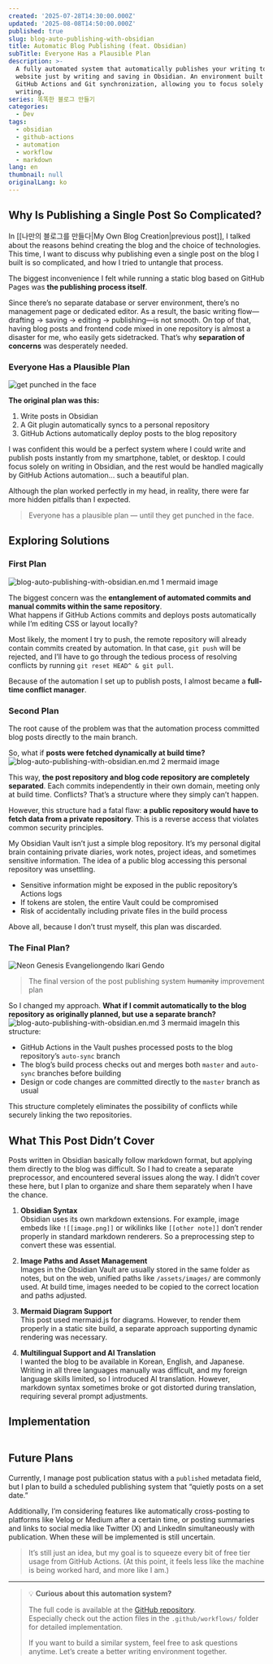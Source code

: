 ```yaml
---
created: '2025-07-28T14:30:00.000Z'
updated: '2025-08-08T14:50:00.000Z'
published: true
slug: blog-auto-publishing-with-obsidian
title: Automatic Blog Publishing (feat. Obsidian)
subTitle: Everyone Has a Plausible Plan
description: >-
  A fully automated system that automatically publishes your writing to the
  website just by writing and saving in Obsidian. An environment built with
  GitHub Actions and Git synchronization, allowing you to focus solely on
  writing.
series: 똑똑한 블로그 만들기
categories:
  - Dev
tags:
  - obsidian
  - github-actions
  - automation
  - workflow
  - markdown
lang: en
thumbnail: null
originalLang: ko
---
```

## Why Is Publishing a Single Post So Complicated?

In [[나만의 블로그를 만들다|My Own Blog Creation|previous post]], I talked about the reasons behind creating the blog and the choice of technologies. This time, I want to discuss why publishing even a single post on the blog I built is so complicated, and how I tried to untangle that process.

The biggest inconvenience I felt while running a static blog based on GitHub Pages was **the publishing process itself**.

Since there’s no separate database or server environment, there’s no management page or dedicated editor. As a result, the basic writing flow—drafting → saving → editing → publishing—is not smooth. On top of that, having blog posts and frontend code mixed in one repository is almost a disaster for me, who easily gets sidetracked. That’s why **separation of concerns** was desperately needed.

### Everyone Has a Plausible Plan
![get punched in the face](/posts/blog-auto-publishing-with-obsidian/get-punched-in-the-face.jpg)

**The original plan was this:**
1. Write posts in Obsidian
2. A Git plugin automatically syncs to a personal repository
3. GitHub Actions automatically deploy posts to the blog repository

I was confident this would be a perfect system where I could write and publish posts instantly from my smartphone, tablet, or desktop. I could focus solely on writing in Obsidian, and the rest would be handled magically by GitHub Actions automation... such a beautiful plan.

Although the plan worked perfectly in my head, in reality, there were far more hidden pitfalls than I expected.

> Everyone has a plausible plan — until they get punched in the face.

## Exploring Solutions

### First Plan


![blog-auto-publishing-with-obsidian.en.md 1 mermaid image](/posts/blog-auto-publishing-with-obsidian/blog-auto-publishing-with-obsidian.en-1.svg)

The biggest concern was the **entanglement of automated commits and manual commits within the same repository**.  
What happens if GitHub Actions commits and deploys posts automatically while I’m editing CSS or layout locally?

Most likely, the moment I try to push, the remote repository will already contain commits created by automation. In that case, `git push` will be rejected, and I’ll have to go through the tedious process of resolving conflicts by running `git reset HEAD^ & git pull`.

Because of the automation I set up to publish posts, I almost became a **full-time conflict manager**.

### Second Plan
The root cause of the problem was that the automation process committed blog posts directly to the main branch.

So, what if **posts were fetched dynamically at build time?**
![blog-auto-publishing-with-obsidian.en.md 2 mermaid image](/posts/blog-auto-publishing-with-obsidian/blog-auto-publishing-with-obsidian.en-2.svg)

This way, **the post repository and blog code repository are completely separated**. Each commits independently in their own domain, meeting only at build time. Conflicts? That’s a structure where they simply can’t happen.

However, this structure had a fatal flaw: **a public repository would have to fetch data from a private repository**. This is a reverse access that violates common security principles.

My Obsidian Vault isn’t just a simple blog repository. It’s my personal digital brain containing private diaries, work notes, project ideas, and sometimes sensitive information. The idea of a public blog accessing this personal repository was unsettling.

- Sensitive information might be exposed in the public repository’s Actions logs
- If tokens are stolen, the entire Vault could be compromised
- Risk of accidentally including private files in the build process

Above all, because I don’t trust myself, this plan was discarded.

### The Final Plan?

![Neon Genesis Evangeliongendo Ikari Gendo](/posts/blog-auto-publishing-with-obsidian/Neon-Genesis-Evangeliongendo-Ikari-Gendo.jpg)
> The final version of the post publishing system ~~humanity~~ improvement plan

So I changed my approach. **What if I commit automatically to the blog repository as originally planned, but use a separate branch?**
![blog-auto-publishing-with-obsidian.en.md 3 mermaid image](/posts/blog-auto-publishing-with-obsidian/blog-auto-publishing-with-obsidian.en-3.svg)In this structure:
- GitHub Actions in the Vault pushes processed posts to the blog repository’s `auto-sync` branch
- The blog’s build process checks out and merges both `master` and `auto-sync` branches before building
- Design or code changes are committed directly to the `master` branch as usual

This structure completely eliminates the possibility of conflicts while securely linking the two repositories.

## What This Post Didn’t Cover

Posts written in Obsidian basically follow markdown format, but applying them directly to the blog was difficult. So I had to create a separate preprocessor, and encountered several issues along the way. I didn’t cover these here, but I plan to organize and share them separately when I have the chance.

1. **Obsidian Syntax**  
    Obsidian uses its own markdown extensions. For example, image embeds like `![[image.png]]` or wikilinks like `[[other note]]` don’t render properly in standard markdown renderers. So a preprocessing step to convert these was essential.
    
2. **Image Paths and Asset Management**  
    Images in the Obsidian Vault are usually stored in the same folder as notes, but on the web, unified paths like `/assets/images/` are commonly used. At build time, images needed to be copied to the correct location and paths adjusted.
    
3. **Mermaid Diagram Support**  
    This post used mermaid.js for diagrams. However, to render them properly in a static site build, a separate approach supporting dynamic rendering was necessary.
    
4. **Multilingual Support and AI Translation**  
    I wanted the blog to be available in Korean, English, and Japanese. Writing in all three languages manually was difficult, and my foreign language skills limited, so I introduced AI translation. However, markdown syntax sometimes broke or got distorted during translation, requiring several prompt adjustments.

## Implementation
```yaml

```
## Future Plans

Currently, I manage post publication status with a `published` metadata field, but I plan to build a scheduled publishing system that “quietly posts on a set date.”

Additionally, I’m considering features like automatically cross-posting to platforms like Velog or Medium after a certain time, or posting summaries and links to social media like Twitter (X) and LinkedIn simultaneously with publication. When these will be implemented is still uncertain.

> It’s still just an idea, but my goal is to squeeze every bit of free tier usage from GitHub Actions. (At this point, it feels less like the machine is being worked hard, and more like I am.)

---

> 💡 **Curious about this automation system?**
> 
> The full code is available at the [GitHub repository](https://github.com/ironpark/ironpark.github.io).  
> Especially check out the action files in the `.github/workflows/` folder for detailed implementation.
>
> If you want to build a similar system, feel free to ask questions anytime. Let’s create a better writing environment together.